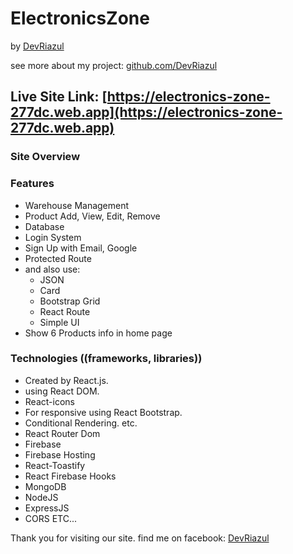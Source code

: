 # ElectronicsZone

by [DevRiazul](https://www.facebook.com/DevRiazul)

see more about my project: [github.com/DevRiazul](https://www.github.com/DevRiazul)

## Live Site Link: [https://electronics-zone-277dc.web.app](https://electronics-zone-277dc.web.app)

### Site Overview

### Features
- Warehouse Management
- Product Add, View, Edit, Remove
- Database
- Login System
- Sign Up with Email, Google
- Protected Route
- and also use:
  - JSON
  - Card
  - Bootstrap Grid
  - React Route
  - Simple UI
- Show 6 Products info in home page

### Technologies ((frameworks, libraries))
- Created by React.js.
- using React DOM.
- React-icons
- For responsive using React Bootstrap.
- Conditional Rendering. etc.
- React Router Dom
- Firebase
- Firebase Hosting
- React-Toastify
- React Firebase Hooks
- MongoDB
- NodeJS
- ExpressJS
- CORS
ETC...

Thank you for visiting our site.
find me on facebook: [DevRiazul](https://www.facebook.com/DevRiazul)